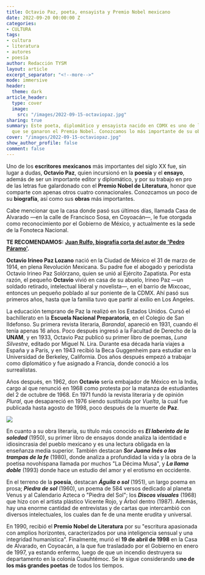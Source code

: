 ```yaml
---
title: Octavio Paz, poeta, ensayista y Premio Nobel mexicano
date: 2022-09-20 00:00:00 Z
categories:
- CULTURA
tags:
- cultura
- literatura
- autores
- poesía
author: Redacción TYSM
layout: article
excerpt_separator: "<!--more-->"
mode: immersive
header:
  theme: dark
article_header:
  type: cover
  image:
    src: "/images/2022-09-15-octaviopaz.jpg"
sharing: true
summary: Este poeta, diplomático y ensayista nacido en CDMX es uno de los pocos mexicanos
  que se ganaron el Premio Nobel. Conozcamos lo más importante de su obra
cover: "/images/2022-09-15-octaviopaz.jpg"
show_author_profile: false
comment: false
---
```


Uno de los **escritores** **mexicanos** más importantes del siglo XX fue, sin lugar a dudas, **Octavio Paz**, quien incursionó en la **poesía** y el **ensayo**, además de ser un importante editor y diplomático, y por su trabajo en pro de las letras fue galardonado con el **Premio Nobel de Literatura**, honor que comparte con apenas otros cuatro connacionales. Conozcamos un poco de su **biografía**, así como sus **obras** más importantes.

Cabe mencionar que la casa donde pasó sus últimos días, llamada Casa de Alvarado —en la calle de Francisco Sosa, en Coyoacán—, le fue otorgada como reconocimiento por el Gobierno de México, y actualmente es la sede de la Fonoteca Nacional.

**TE RECOMENDAMOS:** [**Juan Rulfo, biografía corta del autor de 'Pedro Páramo'**](https://blog.tonoysumariachi.com/cultura/2022/07/27/juan-rulfo-biografia-corta-del-autor-de-pedro-paramo.html)**.**

**Octavio Irineo Paz Lozano** nació en la Ciudad de México el 31 de marzo de 1914, en plena Revolución Mexicana. Su padre fue el abogado y periodista Octavio Irineo Paz Solórzano, quien se unió al Ejército Zapatista. Por esta razón, el pequeño **Octavio** vivió en casa de su abuelo, Irineo Paz —un soldado retirado, intelectual liberal y novelista—, en el barrio de Mixcoac, entonces un pequeño poblado al sur poniente de la CDMX. Ahí pasó sus primeros años, hasta que la familia tuvo que partir al exilio en Los Angeles.

La educación temprano de Paz la realizó en los Estados Unidos. Cursó el bachillerato en la **Escuela Nacional Preparatoria**, en el Colegio de San Ildefonso. Su primera revista literaria, _Barandal_, apareció en 1931, cuando él tenía apenas 16 años. Poco después ingresó a la Facultad de Derecho de la **UNAM**, y en 1933, Octavio Paz publicó su primer libro de poemas, _Luna Silvestre_, editado por Miguel N. Lira. Durante esa década haría viajes a España y a París, y en 1943 recibió la Beca Guggenheim para estudiar en la Universidad de Berkeley, California. Dos años después empezó a trabajar como diplomático y fue asignado a Francia, donde conoció a los surrealistas.

Años después, en 1962, don **Octavio** sería embajador de México en la India, cargo al que renunció en 1968 como protesta por la matanza de estudiantes del 2 de octubre de 1968. En 1971 fundó la revista literaria y de opinión _Plural_, que desapareció en 1976 siendo sustituida por _Vuelta_, la cual fue publicada hasta agosto de 1998, poco después de la muerte de **Paz**.

![](https://upload.wikimedia.org/wikipedia/commons/5/55/Octavio_Paz_1984_%28colorized%29.jpg)

En cuanto a su obra literaria, su título más conocido es **_El laberinto de la soledad_** (1950), su primer libro de ensayos donde analiza la identidad e idiosincrasia del pueblo mexicano y es una lectura obligada en la enseñanza media superior. También destacan **_Sor Juana Inés o las trampas de la fe_** (1980), donde analiza a profundidad la vida y la obra de la poetisa novohispana llamada por muchos "La Décima Musa", y **_La llama doble_** (1993) donde hace un estudio del amor y el erotismo en occidente.

En el terreno de la **poesía**, destacan **_Águila o sol_** (1951), un largo poema en prosa; **_Piedra de sol_** (1960), un poema de 584 versos dedicado al planeta Venus y al Calendario Azteca o "Piedra del Sol"; los **_Discos visuales_** (1968) que hizo con el artista plástico Vicente Rojo, y Árbol dentro (1987). Además, hay una enorme cantidad de entrevistas y de cartas que intercambió con diversos intelectuales, los cuales dan fe de una mente erudita y universal.

En 1990, recibió el **Premio Nobel de Literatura** por su "escritura apasionada con amplios horizontes, caracterizados por una inteligencia sensual y una integridad humanística". Finalmente, murió el **19 de abril de 1998** en la Casa de Alvarado, en Coyoacán, a la que fue trasladado por el Gobierno en enero de 1997, ya estando enfermo, luego de que un incendio destruyera su departamento en la colonia Cuauhtémoc. Se le sigue considerando u**no de los más grandes poetas** de todos los tiempos.
